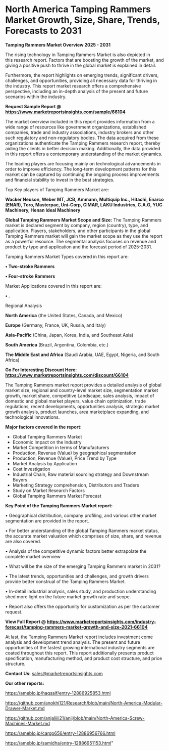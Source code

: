 # North America Tamping Rammers Market Growth, Size, Share, Trends, Forecasts to 2031

<Strong> Tamping Rammers Market Overview 2025 - 2031</strong>

The rising technology in Tamping Rammers Market is also depicted in this research report. Factors that are boosting the growth of the market, and giving a positive push to thrive in the global market is explained in detail.

Furthermore, the report highlights on emerging trends, significant drivers, challenges, and opportunities, providing all necessary data for thriving in the industry. This report market research offers a comprehensive perspective, including an in-depth analysis of the present and future scenarios within the industry.

<strong>Request Sample Report @ <a href=https://www.marketreportsinsights.com/sample/66104>https://www.marketreportsinsights.com/sample/66104</a></strong>

The market overview included in this report provides information from a wide range of resources like government organizations, established companies, trade and industry associations, industry brokers and other such regulatory and non-regulatory bodies. The data acquired from these organizations authenticate the Tamping Rammers research report, thereby aiding the clients in better decision making. Additionally, the data provided in this report offers a contemporary understanding of the market dynamics.

The leading players are focusing mainly on technological advancements in order to improve efficiency. The long-term development patterns for this market can be captured by continuing the ongoing process improvements and financial stability to invest in the best strategies.

Top Key players of Tamping Rammers Market are:

<strong>Wacker Neuson, Weber MT, JCB, Ammann, Multiquip Inc., Hitachi, Enarco (ENAR), Toro, Masterpac, Uni-Corp, CIMAR, LAKU Industries, C.A.G, YUC Machinery, Henan Ideal Machinery</strong>

<strong><b>Global Tamping Rammers Market Scope and Size:</b></strong>
The Tamping Rammers market is declared segment by company, region (country), type, and application. Players, stakeholders, and other participants in the global Tamping Rammers market will gain the market scope as they use the report as a powerful resource. The segmental analysis focuses on revenue and product by type and application and the forecast period of 2025-2031.

Tamping Rammers Market Types covered in this report are:

<strong>• Two-stroke Rammers

• Four-stroke Rammers</strong>

Market Applications covered in this report are:

<strong>• .</strong> 

Regional Analysis

<strong>North America</strong> (the United States, Canada, and Mexico)

<strong>Europe</strong> (Germany, France, UK, Russia, and Italy)

<strong>Asia-Pacific</strong> (China, Japan, Korea, India, and Southeast Asia)

<strong>South America</strong> (Brazil, Argentina, Colombia, etc.)

<strong>The Middle East and Africa</strong> (Saudi Arabia, UAE, Egypt, Nigeria, and South Africa)

<strong>Go For Interesting Discount Here: <a href=https://www.marketreportsinsights.com/discount/66104>https://www.marketreportsinsights.com/discount/66104</a></strong>

The Tamping Rammers market report provides a detailed analysis of global market size, regional and country-level market size, segmentation market growth, market share, competitive Landscape, sales analysis, impact of domestic and global market players, value chain optimization, trade regulations, recent developments, opportunities analysis, strategic market growth analysis, product launches, area marketplace expanding, and technological innovations.

<strong><b>Major factors covered in the report:</b></strong>
<ul>
  <li>Global Tamping Rammers Market </li>
  <li>Economic Impact on the Industry</li>
  <li>Market Competition in terms of Manufacturers</li>
  <li>Production, Revenue (Value) by geographical segmentation</li>
  <li>Production, Revenue (Value), Price Trend by Type</li>
  <li>Market Analysis by Application</li>
  <li>Cost Investigation</li>
  <li>Industrial Chain, Raw material sourcing strategy and Downstream Buyers</li>
  <li>Marketing Strategy comprehension, Distributors and Traders</li>
  <li>Study on Market Research Factors</li>
  <li>Global Tamping Rammers Market Forecast</li>
</ul>

<strong><b>Key Point of the Tamping Rammers Market report:</b></strong>

• Geographical distribution, company profiling, and various other market segmentation are provided in the report.

• For better understanding of the global Tamping Rammers market status, the accurate market valuation which comprises of size, share, and revenue are also covered.

• Analysis of the competitive dynamic factors better extrapolate the complete market overview

• What will be the size of the emerging Tamping Rammers market in 2031?

• The latest trends, opportunities and challenges, and growth drivers provide better construal of the Tamping Rammers Market.

• In-detail industrial analysis, sales study, and production understanding shed more light on the future market growth rate and scope.

• Report also offers the opportunity for customization as per the customer request.

<strong><b>View Full Report @ <a href=https://www.marketreportsinsights.com/industry-forecast/tamping-rammers-market-growth-and-size-2021-66104>https://www.marketreportsinsights.com/industry-forecast/tamping-rammers-market-growth-and-size-2021-66104</a></b></strong>


At last, the Tamping Rammers Market report includes investment come analysis and development trend analysis. The present and future opportunities of the fastest growing international industry segments are coated throughout this report. This report additionally presents product specification, manufacturing method, and product cost structure, and price structure.

<strong>Contact Us:</strong>
sales@marketreportsinsights.com

<strong>Our other reports:</strong>

<a href=https://ameblo.jp/haqsaif/entry-12886925853.html>https://ameblo.jp/haqsaif/entry-12886925853.html</a>

<a href=https://github.com/anokhi121/Research/blob/main/North-America-Modular-Drawer-Market.md>https://github.com/anokhi121/Research/blob/main/North-America-Modular-Drawer-Market.md</a>

<a href=https://github.com/anjaliiii21/anjj/blob/main/North-America-Screw-Machines-Market.md>https://github.com/anjaliiii21/anjj/blob/main/North-America-Screw-Machines-Market.md</a>

<a href=https://ameblo.jp/cargo656/entry-12886956766.html>https://ameblo.jp/cargo656/entry-12886956766.html</a>

<a href=https://ameblo.jp/samidha/entry-12886951153.html>https://ameblo.jp/samidha/entry-12886951153.html</a>"
